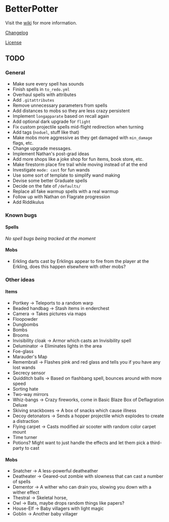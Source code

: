 # BetterPotter

Visit the [wiki](https://github.com/grisstyl/BetterPotter/wiki) for more information.

[Changelog](https://github.com/grisstyl/BetterPotter/blob/master/changelog.md)

[License](https://github.com/grisstyl/BetterPotter/blob/master/license.md)

## TODO

### General

* Make sure every spell has sounds
* Finish spells in `to_redo.yml`
* Overhaul spells with attributes
* Add `.gitattributes`
* Remove unnecessary parameters from spells
* Add distances to mobs so they are less crazy persistent
* Implement `longapparate` based on recall again
* Add optional dark upgrade for `flight`
* Fix custom projectile spells mid-flight redirection when turning
* Add tags (`noduel`, stuff like that)
* Make mobs more aggressive as they get damaged with `min_damage` flags, etc.
* Change upgrade messages.
* Implement Nathan's post-grad ideas
* Add more shops like a joke shop for fun items, book store, etc.
* Make firestorm place fire trail while moving instead of at the end
* Investigate `mode: cast` for fun wands
* Use some sort of template to simplify wand making
* Devise some better Graduate spells
* Decide on the fate of `/defaults/`
* Replace all fake warmup spells with a real warmup
* Follow up with Nathan on Flagrate progression
* Add Riddikulus

### Known bugs

#### Spells

*No spell bugs being tracked at the moment*

#### Mobs

* Erkling darts cast by Erklings appear to fire from the player at the Erkling, does this happen elsewhere with other mobs?

### Other ideas

#### Items

* Portkey -> Teleports to a random warp
* Beaded handbag -> Stash items in enderchest
* Camera -> Takes pictures via maps
* Floopowder
* Dungbombs
* Bombs
* Brooms
* Invisibility cloak -> Armor which casts an Invisibility spell
* Deluminator -> Eliminates lights in the area
* Foe-glass
* Marauder's Map
* Remembrall -> Flashes pink and red glass and tells you if you have any lost wands
* Secrecy sensor
* Quidditch balls -> Based on flashbang spell, bounces around with more speed
* Sorting hate
* Two-way mirrors
* Whiz-bangs -> Crazy fireworks, come in Basic Blaze Box of Deflagration Deluxe
* Skiving snackboxes -> A box of snacks which cause illness
* Decoy detonators -> Sends a hopper projectile which explodes to create a distraction
* Flying carpet -> Casts modified air scooter with random color carpet mount
* Time turner
* Potions? Might want to just handle the effects and let them pick a third-party to cast

#### Mobs

* Snatcher -> A less-powerful deatheather
* Deatheater -> Geared-out zombie with slowness that can cast a number of spells
* Dementor -> A wither who can drain you, slowing you down with a wither effect
* Thestral -> Skeletal horse,
* Owl -> Bats, maybe drops random things like papers?
* House-Elf -> Baby villagers with light magic
* Goblin -> Another baby villager
